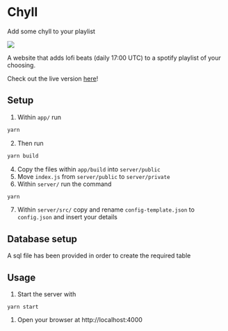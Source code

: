 # Chyll
Add some chyll to your playlist

[![](https://i.imgur.com/5qOkUwv.jpg)](https://i.imgur.com/YrvdCKI.mp4)

A website that adds lofi beats (daily 17:00 UTC) to a spotify playlist of your choosing.

Check out the live version [here](https://jamieyoung.tech/)!

## Setup
1. Within `app/` run
```sh
yarn
```
2. Then run
```sh
yarn build
```
4. Copy the files within `app/build` into `server/public`
5. Move `index.js` from `server/public` to `server/private`
6. Within `server/` run the command
```sh
yarn
```
7. Within `server/src/` copy and rename `config-template.json` to `config.json` and insert your details

## Database setup
A sql file has been provided in order to create the required table

## Usage
1. Start the server with 
```
yarn start
```
1. Open your browser at http://localhost:4000
